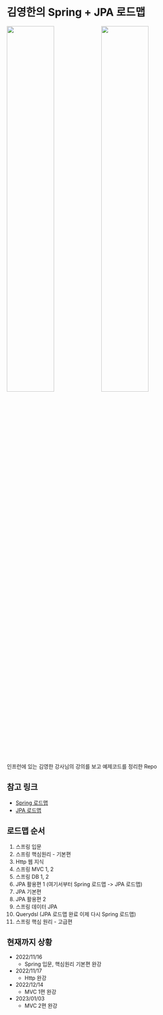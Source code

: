 # 김영한의 Spring + JPA 로드맵

<img src = "https://user-images.githubusercontent.com/113499373/202458810-1908d2f3-b726-4833-a55e-41025701b87d.png" width = "50%" height = "50%"><img src = "https://user-images.githubusercontent.com/113499373/202458794-4a2e6e00-7ced-4c47-8d35-a845dedcc73a.png" width = "50%" height = "50%">

인프런에 있는 김영한 강사님의 강의를 보고 예제코드를 정리한 Repo

## 참고 링크
- [Spring 로드맵](https://www.inflearn.com/roadmaps/373)
- [JPA 로드맵](https://www.inflearn.com/roadmaps/149)

## 로드맵 순서
1. 스프링 입문
2. 스프링 핵심원리 - 기본편
3. Http 웹 지식
4. 스프링 MVC 1, 2
5. 스프링 DB  1, 2
6. JPA 활용편 1 (여기서부터 Spring 로드맵 -> JPA 로드맵)
7. JPA 기본편
8. JPA 활용편 2
9. 스프링 데이터 JPA
10. Querydsl (JPA 로드맵 완료 이제 다시 Spring 로드맵)
11. 스프링 핵심 원리 - 고급편 



## 현재까지 상황
- 2022/11/16
  * Spring 입문, 핵심원리 기본편 완강
- 2022/11/17
  * Http 완강
- 2022/12/14
  * MVC 1편 완강
- 2023/01/03
  * MVC 2편 완강 
